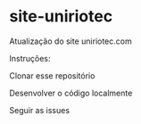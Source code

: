 site-uniriotec
==============
Atualização do site uniriotec.com

Instruções:

Clonar esse repositório

Desenvolver o código localmente

Seguir as issues
